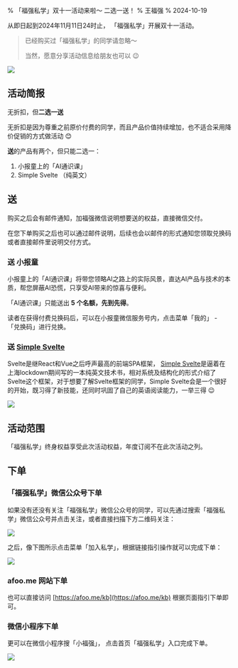 % 「福强私学」双十一活动来啦～ 二选一送！
% 王福强
% 2024-10-19

从即日起到2024年11月11日24时止， 「福强私学」开展双十一活动。 

> 已经购买过「福强私学」的同学请忽略～ 
> 
> 当然，愿意分享活动信息给朋友也可以 😉


![](./images/38431729314021_.pic_hd.jpg)

## 活动简报

无折扣，但**二选一送**

无折扣是因为尊重之前原价付费的同学，而且产品价值持续增加，也不适合采用降价促销的方式做活动 😊

**送**的产品有两个，但只能二选一：

1. 小报童上的「AI通识课」
2. Simple Svelte （纯英文）

## 送

购买之后会有邮件通知，加福强微信说明想要送的权益，直接微信交付。

在您下单购买之后也可以通过邮件说明，后续也会以邮件的形式通知您领取兑换码或者直接邮件里说明交付方式。

### 送 小报童

小报童上的「AI通识课」将带您领略AI之路上的实际风景，直达AI产品与技术的本质，帮您屏蔽AI恐慌，只享受AI带来的惊喜与便利。

「AI通识课」只能送出 **5 个名额，先到先得**。

读者在获得付费兑换码后，可以在小报童微信服务号内，点击菜单「我的」 - 「兑换码」进行兑换。

### 送 [Simple Svelte](https://afoo.me/books.html)

Svelte是继React和Vue之后呼声最高的前端SPA框架， [Simple Svelte](https://afoo.me/books.html)是逼着在上海lockdown期间写的一本纯英文技术书，相对系统及结构化的形式介绍了Svelte这个框架，对于想要了解Svelte框架的同学，Simple Svelte会是一个很好的开始，既习得了新技能，还同时巩固了自己的英语阅读能力，一举三得 😉

![](../images/cover_simple_svelte.jpg)


## 活动范围

「福强私学」终身权益享受此次活动权益，年度订阅不在此次活动之列。 

## 下单

### 「福强私学」微信公众号下单

如果没有还没有关注「福强私学」微信公众号的同学，可以先通过搜索「福强私学」微信公众号并点击关注，或者直接扫描下方二维码关注：

![](../images/qrcode_for_gh_be1bd2a08bff_258.jpg)

之后，像下图所示点击菜单「加入私学」，根据链接指引操作就可以完成下单：

![](./images/join_kb_menu.jpg)


### afoo.me 网站下单

也可以直接访问 [https://afoo.me/kb](https://afoo.me/kb) 根据页面指引下单即可。


### 微信小程序下单

更可以在微信小程序搜「小福强」， 点击首页「福强私学」入口完成下单。

![](../images/minifq.jpg)


